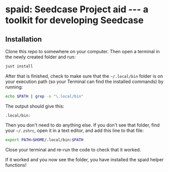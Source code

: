 # spaid: Seedcase Project aid --- a toolkit for developing Seedcase

## Installation

Clone this repo to somewhere on your computer. Then open a terminal in
the newly created folder and run:

``` bash
just install
```

After that is finished, check to make sure that the `~/.local/bin`
folder is on your execution path (so your Terminal can find the
installed commands) by running:

``` bash
echo $PATH | grep -o "\.local/bin"
```

The output should give this:

```         
.local/bin:
```

Then you don't need to do anything else. If you don't see that folder,
find your `~/.zshrc`, open it in a text editor, and add this line to
that file:

``` bash
export PATH=$HOME/.local/bin:$PATH
```

Close your terminal and re-run the code to check that it worked.

If it worked and you now see the folder, you have installed the spaid helper functions!

